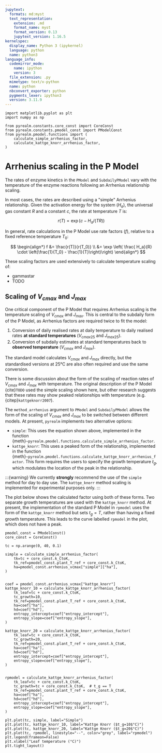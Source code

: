 ```yaml
---
jupytext:
  formats: md:myst
  text_representation:
    extension: .md
    format_name: myst
    format_version: 0.13
    jupytext_version: 1.16.5
kernelspec:
  display_name: Python 3 (ipykernel)
  language: python
  name: python3
language_info:
  codemirror_mode:
    name: ipython
    version: 3
  file_extension: .py
  mimetype: text/x-python
  name: python
  nbconvert_exporter: python
  pygments_lexer: ipython3
  version: 3.11.9
---
```


<!-- markdownlint-disable MD041-->

```{code-cell} ipython3
import matplotlib.pyplot as plt
import numpy as np

from pyrealm.constants.core_const import CoreConst
from pyrealm.constants.pmodel_const import PModelConst
from pyrealm.pmodel.functions import (
    calculate_simple_arrhenius_factor,
    calculate_kattge_knorr_arrhenius_factor,
)
```

<!-- markdownlint-enable MD041-->

# Arrhenius scaling in the P Model

The rates of enzyme kinetics in the `PModel` and `SubdailyPModel` vary with the
temperature of the enzyme reactions following an Arrhenius relationship scaling.

In most cases, the rates are described using a "simple" Arrhenius relationship. Given
the activation energy for the system ($H_a$), the universal gas constant $R$ and a
constant $c$, the rate at temperature $T$ is:

$$r(T) = \exp(c - H_a / (T R))$$

In general, rate calculations in the P Model use rate factors ($f$), relative to a fixed
reference temperature $T_0$:

$$
    \begin{align*}
        f &= \frac{r(T)}{r(T_0)} \\
          &= \exp \left( \frac{ H_a}{R} \cdot
                \left(\frac{1}{T_0} - \frac{1}{T}\right)\right)
    \end{align*}
$$

These scaling factors are used extensively to calculate temperature scaling of:

* gammastar
* TODO

## Scaling of $V_{cmax}$ and $J_{max}$

One critical component of the P Model that requires Arrhenius scaling is the temperature
scaling of $V_{cmax}$ and $J_{max}$. This is central to the subdaily form of the P
Model, as Arrhenius factors are required twice to fit the model:

1. Conversion of daily realised rates at daily temperature to daily realised rates **at
   standard temperatures** ($V_{cmax25}$ and $J_{max25}$).
2. Conversion of subdaily estimates at standard temperatures back to **observed
   temperature** ($V_{cmax}$ and $J_{max}$).

The standard model calculates $V_{cmax}$ and $J_{max}$ directly, but the standardised
versions at 25°C are also often required and use the same conversion.

There is some discussion about the form of the scaling of reaction rates of $V_{cmax}$
and $J_{max}$ with temperature. The original description of the P Model {cite}`TODO`
used the simple scaling shown here, but other research suggests that these rates may
show peaked relationships with temperature (e.g. {citep}`kattgeknorr2007`).

The `method_arrhenius` argument to `PModel` and `SubdailyPModel` allows the form of the
scaling of $V_{cmax}$ and $J_{max}$ to be switched between different models. At present,
`pyrealm` implements two alternative options:

* `simple`: This uses the equation shown above, implemented in the function
  {meth}`~pyrealm.pmodel.functions.calculate_simple_arrhenius_factor`.
* `kattge_knorr`: This uses a peaked form of the relationship, implemented in the
  function {meth}`~pyrealm.pmodel.functions.calculate_kattge_knorr_arrhenius_factor`.
  This form requires the users to specify the growth temperature $t_g$, which modulates
  the location of the peak in the relationship.

:::{warning}
We currently **strongly** recommend the use of the `simple` method for day
to day use. The `kattge_knorr` method scaling is implemented for experimental purposes
only.
:::

The plot below shows the calculated factor using both of these forms. Two separate
growth temperatures are used with the `kattge_knorr` method. At present, the
implementation of the standard P Model in `rpmodel` uses the form of the `kattge_knorr`
method but sets $t_g=T$, rather than having a fixed growth temperature. This leads to
the curve labelled `rpmodel` in the plot, which does not have a peak.

```{code-cell} ipython3
pmodel_const = PModelConst()
core_const = CoreConst()

tc = np.arange(0, 40, 0.1)

simple = calculate_simple_arrhenius_factor(
    tk=tc + core_const.k_CtoK,
    tk_ref=pmodel_const.plant_T_ref + core_const.k_CtoK,
    ha=pmodel_const.arrhenius_vcmax["simple"]["ha"],
)


coef = pmodel_const.arrhenius_vcmax["kattge_knorr"]
kattge_knorr_10 = calculate_kattge_knorr_arrhenius_factor(
    tk_leaf=tc + core_const.k_CtoK,
    tc_growth=10,
    tk_ref=pmodel_const.plant_T_ref + core_const.k_CtoK,
    ha=coef["ha"],
    hd=coef["hd"],
    entropy_intercept=coef["entropy_intercept"],
    entropy_slope=coef["entropy_slope"],
)

kattge_knorr_20 = calculate_kattge_knorr_arrhenius_factor(
    tk_leaf=tc + core_const.k_CtoK,
    tc_growth=20,
    tk_ref=pmodel_const.plant_T_ref + core_const.k_CtoK,
    ha=coef["ha"],
    hd=coef["hd"],
    entropy_intercept=coef["entropy_intercept"],
    entropy_slope=coef["entropy_slope"],
)


rpmodel = calculate_kattge_knorr_arrhenius_factor(
    tk_leaf=tc + core_const.k_CtoK,
    tc_growth=tc + core_const.k_CtoK,  # t_g == T
    tk_ref=pmodel_const.plant_T_ref + core_const.k_CtoK,
    ha=coef["ha"],
    hd=coef["hd"],
    entropy_intercept=coef["entropy_intercept"],
    entropy_slope=coef["entropy_slope"],
)
```

```{code-cell} ipython3
plt.plot(tc, simple, label="Simple")
plt.plot(tc, kattge_knorr_10, label="Kattge Knorr ($t_g=10$°C)")
plt.plot(tc, kattge_knorr_20, label="Kattge Knorr ($t_g=20$°C)")
plt.plot(tc, rpmodel, linestyle="--", color="grey", label="rpmodel")
plt.legend(frameon=False)
plt.xlabel("Leaf temperature (°C)")
plt.tight_layout()
```
